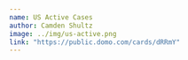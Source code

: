 ```yaml
---
name: US Active Cases
author: Camden Shultz
image: ../img/us-active.png
link: "https://public.domo.com/cards/dRRmY"
---
```

